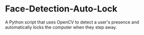 # Face-Detection-Auto-Lock
A Python script that uses OpenCV to detect a user's presence and automatically locks the computer when they step away.
